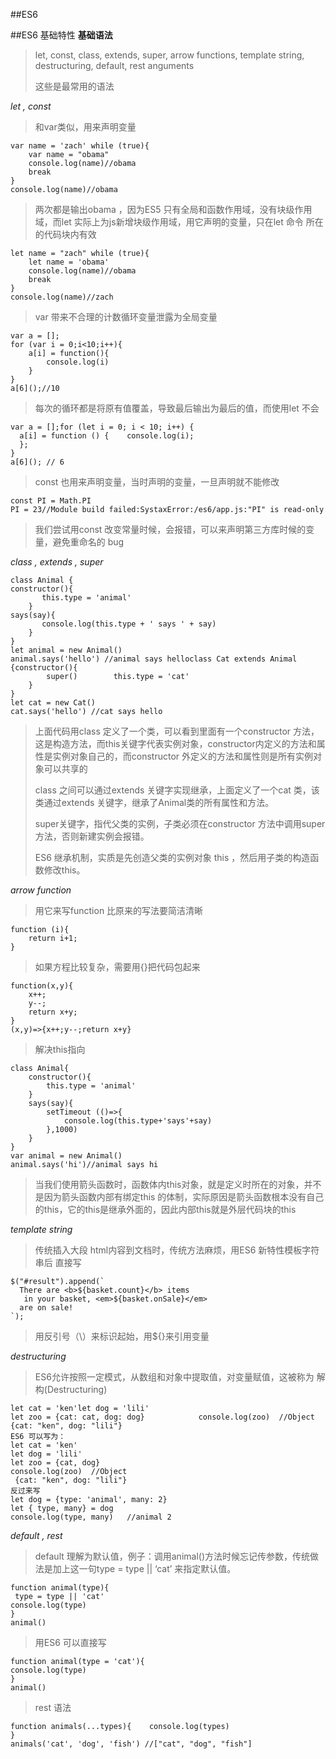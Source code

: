 ##ES6

##ES6 基础特性
**基础语法**

>let, const, class, extends, super, arrow functions, template string, destructuring, default, rest anguments
>
>这些是最常用的语法

*let , const*

> 和var类似，用来声明变量
>

    var name = 'zach' while (true){
        var name = "obama"
        console.log(name)//obama
        break
    }
    console.log(name)//obama
    
>两次都是输出obama ，因为ES5 只有全局和函数作用域，没有块级作用
>域，而let 实际上为js新增块级作用域，用它声明的变量，只在let 命令
>所在的代码块内有效

    let name = "zach" while (true){
        let name = 'obama'
        console.log(name)//obama
        break
    }
    console.log(name)//zach
    
>var 带来不合理的计数循环变量泄露为全局变量

    var a = [];
    for (var i = 0;i<10;i++){
        a[i] = function(){
            console.log(i)
        }
    }
    a[6]();//10
    
>每次的循环都是将原有值覆盖，导致最后输出为最后的值，而使用let 不会

    var a = [];for (let i = 0; i < 10; i++) {
      a[i] = function () {    console.log(i);
      };
    }
    a[6](); // 6
    
>const 也用来声明变量，当时声明的变量，一旦声明就不能修改

    const PI = Math.PI
    PI = 23//Module build failed:SystaxError:/es6/app.js:"PI" is read-only
    
>我们尝试用const 改变常量时候，会报错，可以来声明第三方库时候的变量，避免重命名的 bug


*class , extends , super*

    class Animal {
    constructor(){ 
           this.type = 'animal'
        }
    says(say){ 
           console.log(this.type + ' says ' + say)
        }
    }
    let animal = new Animal()
    animal.says('hello') //animal says helloclass Cat extends Animal {constructor(){
            super()        this.type = 'cat'
        }
    }
    let cat = new Cat()
    cat.says('hello') //cat says hello
    
>上面代码用class 定义了一个类，可以看到里面有一个constructor 方法，这是构造方法，而this关键字代表实例对象，constructor内定义的方法和属性是实例对象自己的，而constructor 外定义的方法和属性则是所有实例对象可以共享的
>
>class 之间可以通过extends 关键字实现继承，上面定义了一个cat 类，该类通过extends 关键字，继承了Animal类的所有属性和方法。
>
>super关键字，指代父类的实例，子类必须在constructor 方法中调用super方法，否则新建实例会报错。
>
>ES6 继承机制，实质是先创造父类的实例对象 this ，然后用子类的构造函数修改this。


*arrow function*

>用它来写function 比原来的写法要简洁清晰

    function (i){
        return i+1;
    }

>如果方程比较复杂，需要用{}把代码包起来

    function(x,y){
        x++;
        y--;
        return x+y;
    }
    (x,y)=>{x++;y--;return x+y}
    
>解决this指向

    class Animal{
        constructor(){
            this.type = 'animal'
        }
        says(say){
            setTimeout (()=>{
                console.log(this.type+'says'+say)
            },1000)
        }
    }
    var animal = new Animal()
    animal.says('hi')//animal says hi
    
>当我们使用箭头函数时，函数体内this对象，就是定义时所在的对象，并不是因为箭头函数内部有绑定this 的体制，实际原因是箭头函数根本没有自己的this，它的this是继承外面的，因此内部this就是外层代码块的this

*template string*

>传统插入大段 html内容到文档时，传统方法麻烦，用ES6 新特性模板字符串后 直接写

    $("#result").append(`
      There are <b>${basket.count}</b> items
       in your basket, <em>${basket.onSale}</em>
      are on sale!
    `);
    
>用反引号（\）来标识起始，用${}来引用变量    

*destructuring*

>ES6允许按照一定模式，从数组和对象中提取值，对变量赋值，这被称为 解构(Destructuring)

    let cat = 'ken'let dog = 'lili'
    let zoo = {cat: cat, dog: dog}            console.log(zoo)  //Object 
    {cat: "ken", dog: "lili"}
    ES6 可以写为：
    let cat = 'ken'
    let dog = 'lili'
    let zoo = {cat, dog}
    console.log(zoo)  //Object
     {cat: "ken", dog: "lili"}
    反过来写
    let dog = {type: 'animal', many: 2}
    let { type, many} = dog
    console.log(type, many)   //animal 2
    
*default , rest*

>default 理解为默认值，例子：调用animal()方法时候忘记传参数，传统做法是加上这一句type = type || ‘cat’ 来指定默认值。

    function animal(type){   
     type = type || 'cat'  
    console.log(type)
    }
    animal()
    
>用ES6 可以直接写
    
    function animal(type = 'cat'){
    console.log(type)
    }
    animal()    

>rest 语法

    function animals(...types){    console.log(types)
    }
    animals('cat', 'dog', 'fish') //["cat", "dog", "fish"]